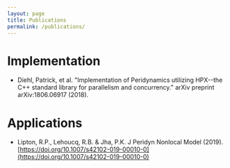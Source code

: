 ```yaml
---
layout: page
title: Publications
permalink: /publications/
---
```


# Implementation

* Diehl, Patrick, et al. "Implementation of Peridynamics utilizing HPX--the C++ standard library for parallelism and concurrency." arXiv preprint arXiv:1806.06917 (2018).

# Applications

* Lipton, R.P., Lehoucq, R.B. & Jha, P.K. J Peridyn Nonlocal Model (2019). [https://doi.org/10.1007/s42102-019-00010-0](https://doi.org/10.1007/s42102-019-00010-0)

